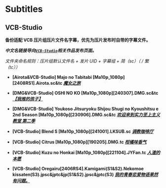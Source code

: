 # Subtitles

## VCB-Studio

**备份适配 VCB 压片组压片文件名字幕，优先为压片发布时自带的字幕文件。**

_**中文名链接导向[`VCB-Studio`](https://vcb-s.com/)相关作品发布页面。**_

_文件夹命名规则：压片组默认文件名 + 发片 UID + 字幕组 + 简（sc）（ / 繁（tc））_

- **[Airota&VCB-Studio] Majo no Tabitabi [Ma10p_1080p][2408RS1].Airota.sc&tc [_魔女之旅_](https://vcb-s.com/archives/19020)**

- **[DMG&VCB-Studio] OSHI NO KO [Ma10p_1080p][240307].DMG.sc&tc [_【我推的孩子】_](https://vcb-s.com/archives/18293)**

- **[DMG&VCB-Studio] Youkoso Jitsuryoku Shijou Shugi no Kyoushitsu e 2nd Season [Ma10p_1080p][230906].DMG.sc&tc [_欢迎来到实力至上主义教室 第二季_](https://vcb-s.com/archives/17429)**

- **[VCB-Studio] Blend S [Ma10p_1080p][241001].LKSUB.sc [_调教咖啡厅_](https://vcb-s.com/archives/19257)**

- **[VCB-Studio] Citrus [Ma10p_1080p][190205].DMG.tc [_柑橘味香气_](https://vcb-s.com/archives/9851)**

- **[VCB-Studio] Kuzu no Honkai [Ma10p_1080p][221104].JYFan.tc [_人渣的本愿_](https://vcb-s.com/archives/15863)**

- **[VCB-Studio] Oregairu[2406RS4].Kamigami(S1&S2).Nekomoe kissaten(S3).jpsc&jptc&jp(S1&S2).jpsc&jptc(S3) [_我的青春恋爱物语果然有问题。_](https://vcb-s.com/archives/17559)**
